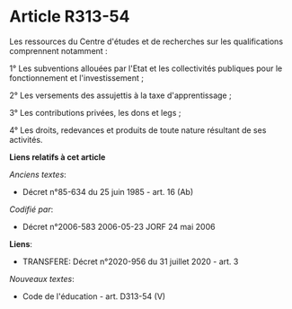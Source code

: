 # Article R313-54

Les ressources du Centre d'études et de recherches sur les qualifications comprennent notamment :

1° Les subventions allouées par l'Etat et les collectivités publiques pour le fonctionnement et l'investissement ;

2° Les versements des assujettis à la taxe d'apprentissage ;

3° Les contributions privées, les dons et legs ;

4° Les droits, redevances et produits de toute nature résultant de ses activités.

**Liens relatifs à cet article**

_Anciens textes_:

  - Décret n°85-634 du 25 juin 1985 - art. 16 (Ab)

_Codifié par_:

  - Décret n°2006-583 2006-05-23 JORF 24 mai 2006

**Liens**:

  - TRANSFERE: Décret n°2020-956 du 31 juillet 2020 - art. 3

_Nouveaux textes_:

  - Code de l'éducation - art. D313-54 (V)
